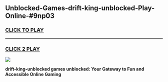 
## Unblocked-Games-drift-king-unblocked-Play-Online-#9np03
<h3>
<a href="https://premium.freeplayer.one?title=drift-king-unblocked&ref=27F">CLICK TO PLAY</a></h3>
<hr>

<h3>
<a href="https://premium.freeplayer.one?title=drift-king-unblocked&ref=27F">CLICK 2 PLAY</a>
  
</h3>

<a href="https://premium.freeplayer.one?title=drift-king-unblocked&ref=27F"><img src="https://clearcache.store/games.png"></a>


**drift-king-unblocked games unblocked: Your Gateway to Fun and Accessible Online Gaming**
